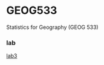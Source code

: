 
# GEOG533
Statistics for Geography (GEOG 533)

### lab
[lab3](https://xiranhe.github.io/He_Xiran_Lab3.html)
